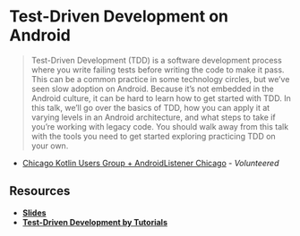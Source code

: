 # Test-Driven Development on Android

> Test-Driven Development (TDD) is a software development process where you write failing tests before writing the code to make it pass. This can be a common practice in some technology circles, but we’ve seen slow adoption on Android. Because it’s not embedded in the Android culture, it can be hard to learn how to get started with TDD. In this talk, we’ll go over the basics of TDD, how you can apply it at varying levels in an Android architecture, and what steps to take if you’re working with legacy code. You should walk away from this talk with the tools you need to get started exploring practicing TDD on your own.

- [Chicago Kotlin Users Group + AndroidListener Chicago](https://www.meetup.com/Chicago-Kotlin/events/264759155/) - _Volunteered_

## Resources

- **[Slides](https://speakerdeck.com/vgonda/android-test-driven-development)**
- **[Test-Driven Development by Tutorials](https://store.raywenderlich.com/products/android-test-driven-development-by-tutorials)**
